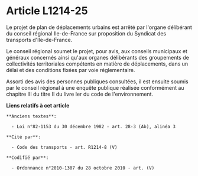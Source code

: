 # Article L1214-25

Le projet de plan de déplacements urbains est arrêté par l'organe délibérant du conseil régional Ile-de-France sur
proposition du Syndicat des transports d'Ile-de-France.

Le conseil régional soumet le projet, pour avis, aux conseils municipaux et généraux concernés ainsi qu'aux organes
délibérants des groupements de collectivités territoriales compétents en matière de déplacements, dans un délai et des
conditions fixées par voie réglementaire.

Assorti des avis des personnes publiques consultées, il est ensuite soumis par le conseil régional à une enquête publique
réalisée conformément au chapitre III du titre II du livre Ier du code de l'environnement.

**Liens relatifs à cet article**

	**Anciens textes**:

	  - Loi n°82-1153 du 30 décembre 1982 - art. 28-3 (Ab), alinéa 3

	**Cité par**:

	  - Code des transports - art. R1214-8 (V)

	**Codifié par**:

	  - Ordonnance n°2010-1307 du 28 octobre 2010 - art. (V)
